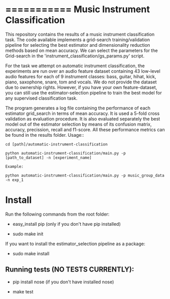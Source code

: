 ===========
Music Instrument Classification
===========

This repository contains the results of a music instrument 
classification task. The code available implements a 
grid-search training/validation pipeline for selecting
the best estimator and dimensionality reduction methods 
based on mean accuracy. We can select the parameters 
for the Grid-search in the 'instrument_classification/gs_params.py' 
script. 

For the task we attempt on automatic instrument classification, 
the experiments are run over an audio feature dataset 
containing 43 low-level audio features 
for each of 9 instrument classes: bass, guitar, hihat, kick,
piano, saxophone, snare, tom and vocals. We do not provide 
the dataset due to ownership rights. However, if you have 
your own feature-dataset, you can still use the
estimator-selection pipeline to train the best model for
any supervised classification task.

The program generates a log file containing the performance 
of each estimator grid_search in terms of mean accuracy. 
It is used a 5-fold cross validation as evaluation procedure. 
It is also evaluated separately the best model out of the
estimator selection by means of its confusion matrix, accuracy, 
precission, recall and f1-score. All these performance metrics 
can be found in the results folder. Usage::

    cd [path]/automatic-instrument-classification

    python automatic-instrument-classification/main.py -p [path_to_dataset] -n [experiment_name]

    Example:

    python automatic-instrument-classification/main.py -p music_group_data -n exp_1


Install
=========

Run the following commands from the root folder:

* easy_install pip (only if you don't have pip installed)

* sudo make init

If you want to install the estimator_selection pipeline as a package:

* sudo make install

Running tests (NO TESTS CURRENTLY):
-------------

* pip install nose (if you don't have installed nose)

* make test
